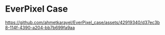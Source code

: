 # EverPixel Case

https://github.com/ahmetkarayel/EverPixel_case/assets/42919340/d37ec3b8-114f-4390-a204-bb7b699fa9aa
